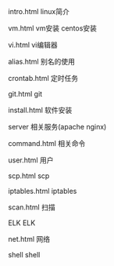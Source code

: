 intro.html   linux简介

vm.html      vm安装 centos安装

vi.html      vi编辑器

alias.html   别名的使用

crontab.html 定时任务

git.html     git

install.html 软件安装

server       相关服务(apache nginx)

command.html 相关命令

user.html    用户

scp.html     scp

iptables.html iptables

scan.html     扫描

ELK           ELK

net.html      网络

shell         shell